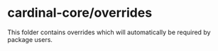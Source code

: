 # cardinal-core/overrides

This folder contains overrides which will automatically be required by package users.
